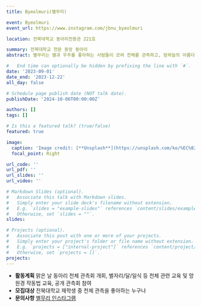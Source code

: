 ```yaml
---
title: Byeolmuri(별무리)

event: Byeolmuri
event_url: https://www.instagram.com/jbnu_byeolmuri

location: 전북대학교 동아리전용관 221호

summary: 전북대학교 천문 중앙 동아리
abstract: 별무리는 별과 우주를 좋아하는 사람들이 모여 천체를 관측하고, 밤하늘의 아름다움과 낭만, 즐거움 나누기 위해 만들어진 동아리입니다. 밤하늘 보는 걸 좋아하는 사람, 우주를 좋아하는 사람, 천체관측을 좋아하는 사람 모두 환영합니다.

#   End time can optionally be hidden by prefixing the line with `#`.
date: '2023-09-01'
date_end: '2023-12-22'
all_day: false

# Schedule page publish date (NOT talk date).
publishDate: '2024-10-06T00:00:00Z'

authors: []
tags: []

# Is this a featured talk? (true/false)
featured: true

image:
  caption: 'Image credit: [**Unsplash**](https://unsplash.com/ko/%EC%82%AC%EC%A7%84/%EC%95%BC%EA%B0%84%EC%97%90-%EB%82%98%EB%AC%B4%EB%A5%BC-%EB%B3%B4%EB%8A%94-%EB%B2%8C%EB%A0%88%EC%9D%98-%EB%88%88-Jztmx9yqjBw)'
  focal_point: Right

url_code: ''
url_pdf: ''
url_slides: ''
url_video: ''

# Markdown Slides (optional).
#   Associate this talk with Markdown slides.
#   Simply enter your slide deck's filename without extension.
#   E.g. `slides = "example-slides"` references `content/slides/example-slides.md`.
#   Otherwise, set `slides = ""`.
slides:

# Projects (optional).
#   Associate this post with one or more of your projects.
#   Simply enter your project's folder or file name without extension.
#   E.g. `projects = ["internal-project"]` references `content/project/deep-learning/index.md`.
#   Otherwise, set `projects = []`.
projects:
---
```


- **활동계획** 맑은 날 동아리 천체 관측회 개회, 별자리/달/일식 등 천체 관련 교육 및 망원경 작동법 교육, 공개 관측회 참여
- **모집대상** 전북대학교 재학생 중 천체 관측을 좋아하는 누구나
- **문의사항** [별무리 인스타그램](https://www.instagram.com/jbnu_byeolmuri)
